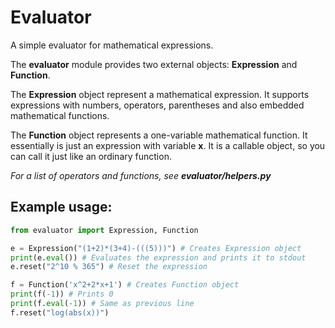 # Evaluator
A simple evaluator for mathematical expressions.

The **evaluator** module provides two external objects: **Expression** and **Function**.

The **Expression** object represent a mathematical expression. It supports expressions with numbers, operators, parentheses and also embedded mathematical functions.

The **Function** object represents a one-variable mathematical function. It essentially is just an expression with variable **x**. It is a callable object, so you can call it just like an ordinary function.

_For a list of operators and functions, see **evaluator/helpers.py**_

## Example usage:

```python
from evaluator import Expression, Function

e = Expression("(1+2)*(3+4)-(((5)))") # Creates Expression object
print(e.eval()) # Evaluates the expression and prints it to stdout
e.reset("2^10 % 365") # Reset the expression

f = Function('x^2+2*x+1') # Creates Function object
print(f(-1)) # Prints 0
print(f.eval(-1)) # Same as previous line
f.reset("log(abs(x))")

```

